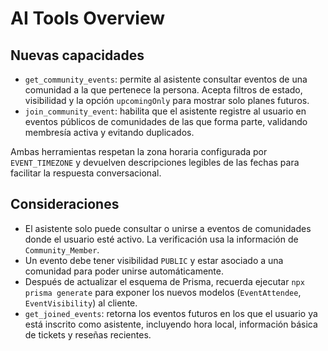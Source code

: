# AI Tools Overview

## Nuevas capacidades
- `get_community_events`: permite al asistente consultar eventos de una comunidad a la que pertenece la persona. Acepta filtros de estado, visibilidad y la opción `upcomingOnly` para mostrar solo planes futuros.
- `join_community_event`: habilita que el asistente registre al usuario en eventos públicos de comunidades de las que forma parte, validando membresía activa y evitando duplicados.

Ambas herramientas respetan la zona horaria configurada por `EVENT_TIMEZONE` y devuelven descripciones legibles de las fechas para facilitar la respuesta conversacional.

## Consideraciones
- El asistente solo puede consultar o unirse a eventos de comunidades donde el usuario esté activo. La verificación usa la información de `Community_Member`.
- Un evento debe tener visibilidad `PUBLIC` y estar asociado a una comunidad para poder unirse automáticamente.
- Después de actualizar el esquema de Prisma, recuerda ejecutar `npx prisma generate` para exponer los nuevos modelos (`EventAttendee`, `EventVisibility`) al cliente.
- `get_joined_events`: retorna los eventos futuros en los que el usuario ya está inscrito como asistente, incluyendo hora local, información básica de tickets y reseñas recientes.

